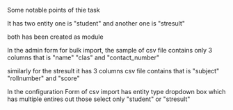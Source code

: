 Some notable points of thie task

It has two entity one is "student" and another one is "stresult"

both has been created as module

In the admin form for bulk import, the sample of csv file contains only 3 columns that is "name" "clas" and "contact_number"

similarly for the stresult it has 3 columns csv file contains that is "subject" "rollnumber" and "score"

In the configuration Form of csv import has entity type dropdown box which has multiple entires out those select only "student" or "stresult"





